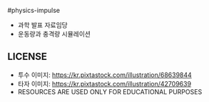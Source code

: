 #physics-impulse
* 과학 발표 자료임당
* 운동량과 충격량 시뮬레이션
## LICENSE
* 투수 이미지: https://kr.pixtastock.com/illustration/68639844
* 타자 이미지: https://kr.pixtastock.com/illustration/42709639
* RESOURCES ARE USED ONLY FOR EDUCATIONAL PURPOSES